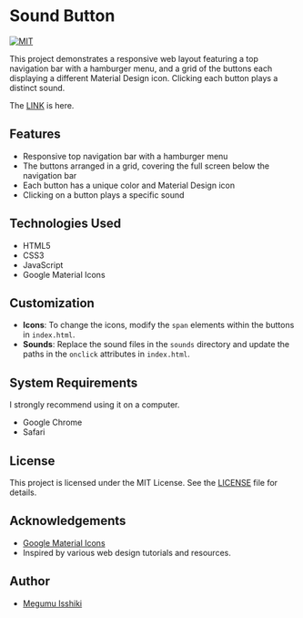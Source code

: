 # Sound Button

[![MIT](https://custom-icon-badges.herokuapp.com/badge/license-MIT-8BB80A.svg?logo=law&logoColor=white)]()

This project demonstrates a responsive web layout featuring a top navigation bar with a hamburger menu, and a grid of the buttons each displaying a different Material Design icon. Clicking each button plays a distinct sound.

The [LINK](https://davinci-meg.github.io/sound_button/) is here.

## Features

- Responsive top navigation bar with a hamburger menu
- The buttons arranged in a grid, covering the full screen below the navigation bar
- Each button has a unique color and Material Design icon
- Clicking on a button plays a specific sound

## Technologies Used

- HTML5
- CSS3
- JavaScript
- Google Material Icons

## Customization

- **Icons**: To change the icons, modify the `span` elements within the buttons in `index.html`.
- **Sounds**: Replace the sound files in the `sounds` directory and update the paths in the `onclick` attributes in `index.html`.

## System Requirements

I strongly recommend using it on a computer.
- Google Chrome
- Safari

## License

This project is licensed under the MIT License. See the [LICENSE](LICENSE) file for details.

## Acknowledgements

- [Google Material Icons](https://fonts.google.com/icons)
- Inspired by various web design tutorials and resources.

## Author

- [Megumu Isshiki](https://github.com/Davinci-Meg)
